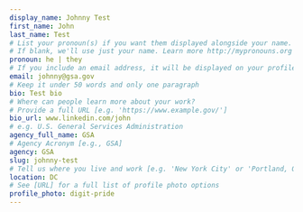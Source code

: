 ```yaml
---
display_name: Johnny Test
first_name: John
last_name: Test
# List your pronoun(s) if you want them displayed alongside your name.
# If blank, we'll use just your name. Learn more http://mypronouns.org
pronoun: he | they
# If you include an email address, it will be displayed on your profile page
email: johnny@gsa.gov
# Keep it under 50 words and only one paragraph
bio: Test bio
# Where can people learn more about your work?
# Provide a full URL [e.g. 'https://www.example.gov/']
bio_url: www.linkedin.com/john
# e.g. U.S. General Services Administration
agency_full_name: GSA
# Agency Acronym [e.g., GSA]
agency: GSA
slug: johnny-test
# Tell us where you live and work [e.g. 'New York City' or 'Portland, OR']
location: DC
# See [URL] for a full list of profile photo options
profile_photo: digit-pride
---
```


